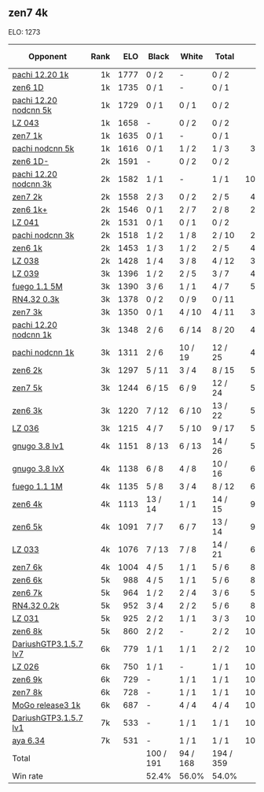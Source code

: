 ## zen7 4k ##

ELO: 1273

Opponent | Rank | ELO | Black | White | Total | Win rate
---------|-----:|----:|-------|-------|-------|-------:
[pachi 12.20 1k](pachi%2012.20%201k.md) | 1k | 1777 | 0 / 2 | - | 0 / 2 | 0.0%
[zen6 1D](zen6%201D.md) | 1k | 1735 | 0 / 1 | - | 0 / 1 | 0.0%
[pachi 12.20 nodcnn 5k](pachi%2012.20%20nodcnn%205k.md) | 1k | 1729 | 0 / 1 | 0 / 1 | 0 / 2 | 0.0%
[LZ 043](LZ%20043.md) | 1k | 1658 | - | 0 / 2 | 0 / 2 | 0.0%
[zen7 1k](zen7%201k.md) | 1k | 1635 | 0 / 1 | - | 0 / 1 | 0.0%
[pachi nodcnn 5k](pachi%20nodcnn%205k.md) | 1k | 1616 | 0 / 1 | 1 / 2 | 1 / 3 | 33.3%
[zen6 1D-](zen6%201D-.md) | 2k | 1591 | - | 0 / 2 | 0 / 2 | 0.0%
[pachi 12.20 nodcnn 3k](pachi%2012.20%20nodcnn%203k.md) | 2k | 1582 | 1 / 1 | - | 1 / 1 | 100.0%
[zen7 2k](zen7%202k.md) | 2k | 1558 | 2 / 3 | 0 / 2 | 2 / 5 | 40.0%
[zen6 1k+](zen6%201k+.md) | 2k | 1546 | 0 / 1 | 2 / 7 | 2 / 8 | 25.0%
[LZ 041](LZ%20041.md) | 2k | 1531 | 0 / 1 | 0 / 1 | 0 / 2 | 0.0%
[pachi nodcnn 3k](pachi%20nodcnn%203k.md) | 2k | 1518 | 1 / 2 | 1 / 8 | 2 / 10 | 20.0%
[zen6 1k](zen6%201k.md) | 2k | 1453 | 1 / 3 | 1 / 2 | 2 / 5 | 40.0%
[LZ 038](LZ%20038.md) | 2k | 1428 | 1 / 4 | 3 / 8 | 4 / 12 | 33.3%
[LZ 039](LZ%20039.md) | 3k | 1396 | 1 / 2 | 2 / 5 | 3 / 7 | 42.9%
[fuego 1.1 5M](fuego%201.1%205M.md) | 3k | 1390 | 3 / 6 | 1 / 1 | 4 / 7 | 57.1%
[RN4.32 0.3k](RN4.32%200.3k.md) | 3k | 1378 | 0 / 2 | 0 / 9 | 0 / 11 | 0.0%
[zen7 3k](zen7%203k.md) | 3k | 1350 | 0 / 1 | 4 / 10 | 4 / 11 | 36.4%
[pachi 12.20 nodcnn 1k](pachi%2012.20%20nodcnn%201k.md) | 3k | 1348 | 2 / 6 | 6 / 14 | 8 / 20 | 40.0%
[pachi nodcnn 1k](pachi%20nodcnn%201k.md) | 3k | 1311 | 2 / 6 | 10 / 19 | 12 / 25 | 48.0%
[zen6 2k](zen6%202k.md) | 3k | 1297 | 5 / 11 | 3 / 4 | 8 / 15 | 53.3%
[zen7 5k](zen7%205k.md) | 3k | 1244 | 6 / 15 | 6 / 9 | 12 / 24 | 50.0%
[zen6 3k](zen6%203k.md) | 3k | 1220 | 7 / 12 | 6 / 10 | 13 / 22 | 59.1%
[LZ 036](LZ%20036.md) | 3k | 1215 | 4 / 7 | 5 / 10 | 9 / 17 | 52.9%
[gnugo 3.8 lv1](gnugo%203.8%20lv1.md) | 4k | 1151 | 8 / 13 | 6 / 13 | 14 / 26 | 53.8%
[gnugo 3.8 lvX](gnugo%203.8%20lvX.md) | 4k | 1138 | 6 / 8 | 4 / 8 | 10 / 16 | 62.5%
[fuego 1.1 1M](fuego%201.1%201M.md) | 4k | 1135 | 5 / 8 | 3 / 4 | 8 / 12 | 66.7%
[zen6 4k](zen6%204k.md) | 4k | 1113 | 13 / 14 | 1 / 1 | 14 / 15 | 93.3%
[zen6 5k](zen6%205k.md) | 4k | 1091 | 7 / 7 | 6 / 7 | 13 / 14 | 92.9%
[LZ 033](LZ%20033.md) | 4k | 1076 | 7 / 13 | 7 / 8 | 14 / 21 | 66.7%
[zen7 6k](zen7%206k.md) | 4k | 1004 | 4 / 5 | 1 / 1 | 5 / 6 | 83.3%
[zen6 6k](zen6%206k.md) | 5k | 988 | 4 / 5 | 1 / 1 | 5 / 6 | 83.3%
[zen6 7k](zen6%207k.md) | 5k | 964 | 1 / 2 | 2 / 4 | 3 / 6 | 50.0%
[RN4.32 0.2k](RN4.32%200.2k.md) | 5k | 952 | 3 / 4 | 2 / 2 | 5 / 6 | 83.3%
[LZ 031](LZ%20031.md) | 5k | 925 | 2 / 2 | 1 / 1 | 3 / 3 | 100.0%
[zen6 8k](zen6%208k.md) | 5k | 860 | 2 / 2 | - | 2 / 2 | 100.0%
[DariushGTP3.1.5.7 lv7](DariushGTP3.1.5.7%20lv7.md) | 6k | 779 | 1 / 1 | 1 / 1 | 2 / 2 | 100.0%
[LZ 026](LZ%20026.md) | 6k | 750 | 1 / 1 | - | 1 / 1 | 100.0%
[zen6 9k](zen6%209k.md) | 6k | 729 | - | 1 / 1 | 1 / 1 | 100.0%
[zen7 8k](zen7%208k.md) | 6k | 728 | - | 1 / 1 | 1 / 1 | 100.0%
[MoGo release3 1k](MoGo%20release3%201k.md) | 6k | 687 | - | 4 / 4 | 4 / 4 | 100.0%
[DariushGTP3.1.5.7 lv1](DariushGTP3.1.5.7%20lv1.md) | 7k | 533 | - | 1 / 1 | 1 / 1 | 100.0%
[aya 6.34](aya%206.34.md) | 7k | 531 | - | 1 / 1 | 1 / 1 | 100.0%
Total | | | 100 / 191 | 94 / 168 | 194 / 359 | 
Win rate| | | 52.4% | 56.0% | 54.0% | 
